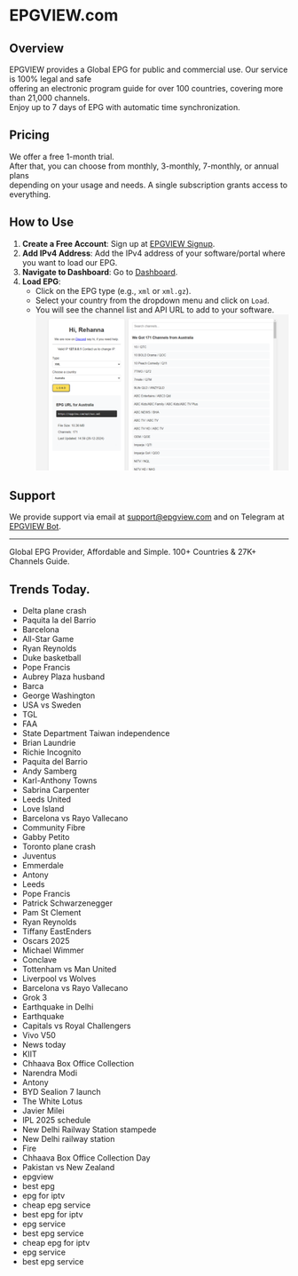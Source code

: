 # EPGVIEW.com



## Overview
EPGVIEW provides a Global EPG for public and commercial use. Our service is 100% legal and safe\
offering an electronic program guide for over 100 countries, covering more than 21,000 channels.\
Enjoy up to 7 days of EPG with automatic time synchronization.

## Pricing
We offer a free 1-month trial. \
After that, you can choose from monthly, 3-monthly, 7-monthly, or annual plans \
depending on your usage and needs. A single subscription grants access to everything.

## How to Use
1. **Create a Free Account**: Sign up at [EPGVIEW Signup](https://epgview.com/signup.php).
2. **Add IPv4 Address**: Add the IPv4 address of your software/portal where you want to load our EPG.
3. **Navigate to Dashboard**: Go to [Dashboard](https://epgview.com/dashboard.php).
4. **Load EPG**:
   - Click on the EPG type (e.g., `xml` or `xml.gz`).
   - Select your country from the dropdown menu and click on `Load`.
   - You will see the channel list and API URL to add to your software.
![EPGVIEW](img/dashboard.png)
## Support
We provide support via email at [support@epgview.com](mailto:support@epgview.com) and on Telegram at [EPGVIEW Bot](https://t.me/epgview_bot).

---

Global EPG Provider, Affordable and Simple. 100+ Countries & 27K+ Channels Guide.

## Trends Today.

- Delta plane crash
- Paquita la del Barrio
- Barcelona
- All-Star Game
- Ryan Reynolds
- Duke basketball
- Pope Francis
- Aubrey Plaza husband
- Barca
- George Washington
- USA vs Sweden
- TGL
- FAA
- State Department Taiwan independence
- Brian Laundrie
- Richie Incognito
- Paquita del Barrio
- Andy Samberg
- Karl-Anthony Towns
- Sabrina Carpenter
- Leeds United
- Love Island
- Barcelona vs Rayo Vallecano
- Community Fibre
- Gabby Petito
- Toronto plane crash
- Juventus
- Emmerdale
- Antony
- Leeds
- Pope Francis
- Patrick Schwarzenegger
- Pam St Clement
- Ryan Reynolds
- Tiffany EastEnders
- Oscars 2025
- Michael Wimmer
- Conclave
- Tottenham vs Man United
- Liverpool vs Wolves
- Barcelona vs Rayo Vallecano
- Grok 3
- Earthquake in Delhi
- Earthquake
- Capitals vs Royal Challengers
- Vivo V50
- News today
- KIIT
- Chhaava Box Office Collection
- Narendra Modi
- Antony
- BYD Sealion 7 launch
- The White Lotus
- Javier Milei
- IPL 2025 schedule
- New Delhi Railway Station stampede
- New Delhi railway station
- Fire
- Chhaava Box Office Collection Day
- Pakistan vs New Zealand
- epgview
- best epg
- epg for iptv
- cheap epg service
- best epg for iptv
- epg service
- best epg service
- cheap epg for iptv
- epg service
- best epg service
